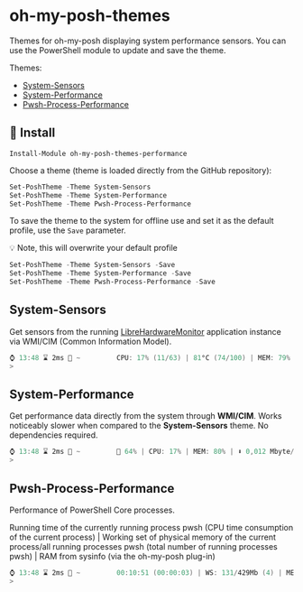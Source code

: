 # oh-my-posh-themes

Themes for oh-my-posh displaying system performance sensors. You can use the PowerShell module to update and save the theme.

Themes:
- [System-Sensors](#system-sensors)
- [System-Performance](#system-performance)
- [Pwsh-Process-Performance](#pwsh-process-performance)

## 🚀 Install

```
Install-Module oh-my-posh-themes-performance
```

Choose a theme (theme is loaded directly from the GitHub repository):

```PowerShell
Set-PoshTheme -Theme System-Sensors
Set-PoshTheme -Theme System-Performance
Set-PoshTheme -Theme Pwsh-Process-Performance
```

To save the theme to the system for offline use and set it as the default profile, use the `Save` parameter.

💡 Note, this will overwrite your default profile

```PowerShell
Set-PoshTheme -Theme System-Sensors -Save
Set-PoshTheme -Theme System-Performance -Save
Set-PoshTheme -Theme Pwsh-Process-Performance -Save
```

## System-Sensors

Get sensors from the running [LibreHardwareMonitor](https://github.com/LibreHardwareMonitor/LibreHardwareMonitor) application instance via WMI/CIM (Common Information Model).

```PowerShell
⌚ 13:48 ⌛ 2ms 📁 ~         CPU: 17% (11/63) | 81°C (74/100) | MEM: 79% (12/15Gb) | ⬇ 0,032 Mbyte/s ⬆ 0,003 Mbyte/s
>
```

## System-Performance

Get performance data directly from the system through **WMI/CIM**. Works noticeably slower when compared to the **System-Sensors** theme. No dependencies required.

```PowerShell
⌚ 13:48 ⌛ 2ms 📁 ~         🔋 64% | CPU: 17% | MEM: 80% | ⬇ 0,012 Mbyte/s ⬆ 0,002 Mbyte/s
>
```

## Pwsh-Process-Performance

Performance of PowerShell Core processes.

Running time of the currently running process pwsh (CPU time consumption of the current process) | Working set of physical memory of the current process/all running processes pwsh (total number of running processes pwsh) | RAM from sysinfo (via the oh-my-posh plug-in)

```PowerShell
⌚ 13:48 ⌛ 2ms 📁 ~         00:10:51 (00:00:03) | WS: 131/429Mb (4) | MEM: 80% (12/15Gb)
>
```